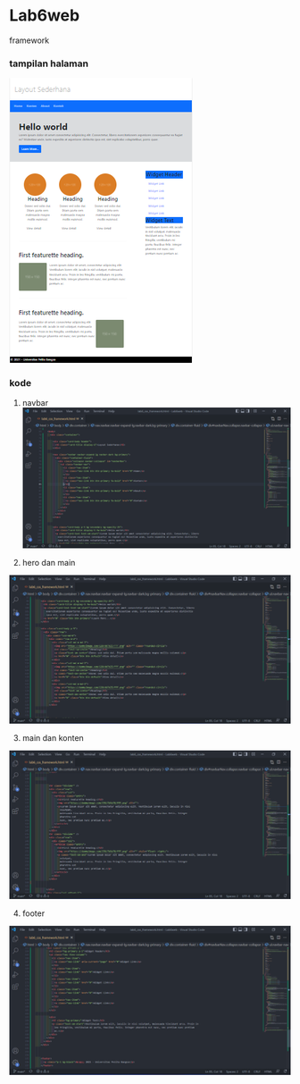 # Lab6web
framework

### tampilan halaman 

![tampilan.png](gambar/tampilan.png)

### kode 


1. navbar
![kode-1.png](gambar/kode-1.png)

2. hero dan main

![kode-2.png](gambar/kode-2.png)

3. main dan konten

![kode-3.png](gambar/kode-3.png)

4. footer

![kode-4.png](gambar/kode-4.png)
